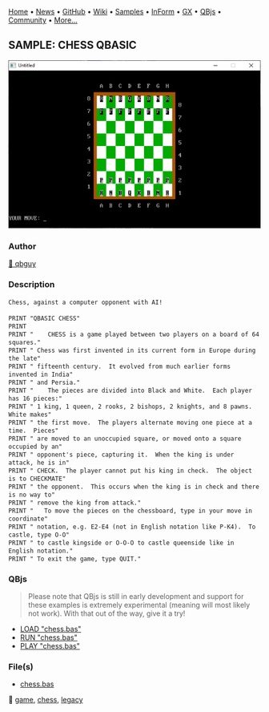 [Home](https://qb64.com) • [News](../../news.md) • [GitHub](https://github.com/QB64Official/qb64) • [Wiki](https://github.com/QB64Official/qb64/wiki) • [Samples](../../samples.md) • [InForm](../../inform.md) • [GX](../../gx.md) • [QBjs](../../qbjs.md) • [Community](../../community.md) • [More...](../../more.md)

## SAMPLE: CHESS QBASIC

![screenshot.png](img/screenshot.png)

### Author

[🐝 qbguy](../qbguy.md) 

### Description

```text
Chess, against a computer opponent with AI!

PRINT "QBASIC CHESS"
PRINT
PRINT "    CHESS is a game played between two players on a board of 64 squares."
PRINT " Chess was first invented in its current form in Europe during the late"
PRINT " fifteenth century.  It evolved from much earlier forms invented in India"
PRINT " and Persia."
PRINT "    The pieces are divided into Black and White.  Each player has 16 pieces:"
PRINT " 1 king, 1 queen, 2 rooks, 2 bishops, 2 knights, and 8 pawns.  White makes"
PRINT " the first move.  The players alternate moving one piece at a time.  Pieces"
PRINT " are moved to an unoccupied square, or moved onto a square occupied by an"
PRINT " opponent's piece, capturing it.  When the king is under attack, he is in"
PRINT " CHECK.  The player cannot put his king in check.  The object is to CHECKMATE"
PRINT " the opponent.  This occurs when the king is in check and there is no way to"
PRINT " remove the king from attack."
PRINT "   To move the pieces on the chessboard, type in your move in coordinate"
PRINT " notation, e.g. E2-E4 (not in English notation like P-K4).  To castle, type O-O"
PRINT " to castle kingside or O-O-O to castle queenside like in English notation."
PRINT " To exit the game, type QUIT."
```

### QBjs

> Please note that QBjs is still in early development and support for these examples is extremely experimental (meaning will most likely not work). With that out of the way, give it a try!

* [LOAD "chess.bas"](https://qbjs.org/index.html?src=https://qb64.com/samples/chess-qbasic/src/chess.bas)
* [RUN "chess.bas"](https://qbjs.org/index.html?mode=auto&src=https://qb64.com/samples/chess-qbasic/src/chess.bas)
* [PLAY "chess.bas"](https://qbjs.org/index.html?mode=play&src=https://qb64.com/samples/chess-qbasic/src/chess.bas)

### File(s)

* [chess.bas](src/chess.bas)

🔗 [game](../game.md), [chess](../chess.md), [legacy](../legacy.md)
